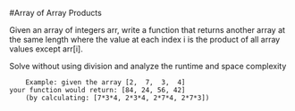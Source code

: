 #Array of Array Products

Given an array of integers arr, write a function that returns another array at the same length where the value at each index i is the product of all array values except arr[i].

Solve without using division and analyze the runtime and space complexity

        Example: given the array [2,  7,  3,  4]
    your function would return: [84, 24, 56, 42]  
        (by calculating: [7*3*4, 2*3*4, 2*7*4, 2*7*3])
